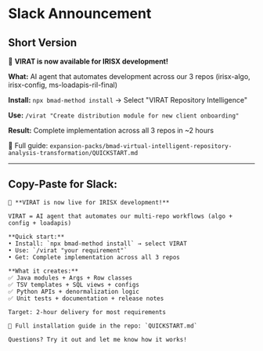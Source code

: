 # Slack Announcement

## Short Version

🚀 **VIRAT is now available for IRISX development!**

**What:** AI agent that automates development across our 3 repos (irisx-algo, irisx-config, ms-loadapis-ril-final)

**Install:** `npx bmad-method install` → Select "VIRAT Repository Intelligence"

**Use:** `/virat "Create distribution module for new client onboarding"` 

**Result:** Complete implementation across all 3 repos in ~2 hours

📖 Full guide: `expansion-packs/bmad-virtual-intelligent-repository-analysis-transformation/QUICKSTART.md`

---

## Copy-Paste for Slack:

```
🚀 **VIRAT is now live for IRISX development!**

VIRAT = AI agent that automates our multi-repo workflows (algo + config + loadapis)

**Quick start:**
• Install: `npx bmad-method install` → select VIRAT
• Use: `/virat "your requirement"`
• Get: Complete implementation across all 3 repos

**What it creates:**
✅ Java modules + Args + Row classes
✅ TSV templates + SQL views + configs  
✅ Python APIs + denormalization logic
✅ Unit tests + documentation + release notes

Target: 2-hour delivery for most requirements

📖 Full installation guide in the repo: `QUICKSTART.md`

Questions? Try it out and let me know how it works!
```
